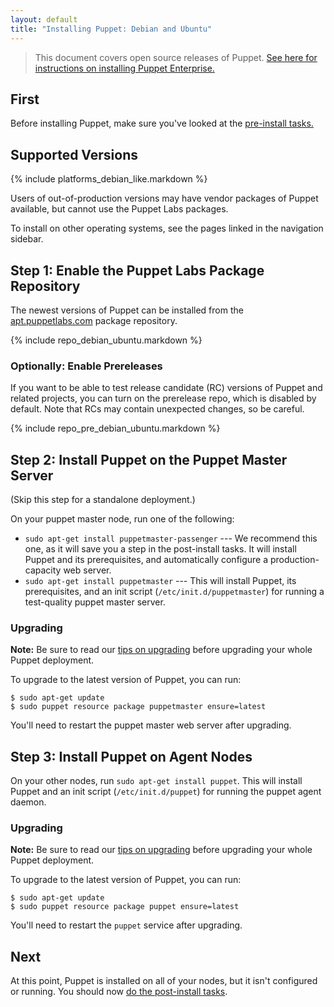 ```yaml
---
layout: default
title: "Installing Puppet: Debian and Ubuntu"
---
```


[peinstall]: /pe/latest/install_basic.html
[puppet enterprise]: /pe/latest/

> This document covers open source releases of Puppet. [See here for instructions on installing Puppet Enterprise.][peinstall]

First
-----

Before installing Puppet, make sure you've looked at the [pre-install tasks.](./pre_install.html)

Supported Versions
-----

{% include platforms_debian_like.markdown %}

Users of out-of-production versions may have vendor packages of Puppet available, but cannot use the Puppet Labs packages.

To install on other operating systems, see the pages linked in the navigation sidebar.

Step 1: Enable the Puppet Labs Package Repository
-----

The newest versions of Puppet can be installed from the [apt.puppetlabs.com](http://apt.puppetlabs.com) package repository.

{% include repo_debian_ubuntu.markdown %}

### Optionally: Enable Prereleases

If you want to be able to test release candidate (RC) versions of Puppet and related projects, you can turn on the prerelease repo, which is disabled by default. Note that RCs may contain unexpected changes, so be careful.

{% include repo_pre_debian_ubuntu.markdown %}

Step 2: Install Puppet on the Puppet Master Server
-----

(Skip this step for a standalone deployment.)

On your puppet master node, run one of the following:

* `sudo apt-get install puppetmaster-passenger` --- We recommend this one, as it will save you a step in the post-install tasks. It will install Puppet and its prerequisites, and automatically configure a production-capacity web server.
* `sudo apt-get install puppetmaster` --- This will install Puppet, its prerequisites, and an init script (`/etc/init.d/puppetmaster`) for running a test-quality puppet master server.

### Upgrading

**Note:** Be sure to read our [tips on upgrading](./upgrading.html) before upgrading your whole Puppet deployment.

To upgrade to the latest version of Puppet, you can run:

    $ sudo apt-get update
    $ sudo puppet resource package puppetmaster ensure=latest

You'll need to restart the puppet master web server after upgrading.

Step 3: Install Puppet on Agent Nodes
-----

On your other nodes, run `sudo apt-get install puppet`. This will install Puppet and an init script (`/etc/init.d/puppet`) for running the puppet agent daemon.

### Upgrading

**Note:** Be sure to read our [tips on upgrading](./upgrading.html) before upgrading your whole Puppet deployment.

To upgrade to the latest version of Puppet, you can run:

    $ sudo apt-get update
    $ sudo puppet resource package puppet ensure=latest

You'll need to restart the `puppet` service after upgrading.

Next
----

At this point, Puppet is installed on all of your nodes, but it isn't configured or running. You should now [do the post-install tasks](./post_install.html).
